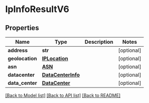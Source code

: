 # IpInfoResultV6

## Properties
Name | Type | Description | Notes
------------ | ------------- | ------------- | -------------
**address** | **str** |  | [optional] 
**geolocation** | [**IPLocation**](IPLocation.md) |  | [optional] 
**asn** | [**ASN**](ASN.md) |  | [optional] 
**datacenter** | [**DataCenterInfo**](DataCenterInfo.md) |  | [optional] 
**data_center** | [**DataCenter**](DataCenter.md) |  | [optional] 

[[Back to Model list]](../README.md#documentation-for-models) [[Back to API list]](../README.md#documentation-for-api-endpoints) [[Back to README]](../README.md)

